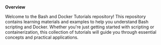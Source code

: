 **Overview**

Welcome to the Bash and Docker Tutorials repository! This repository contains learning materials and examples to help you understand Bash scripting and Docker. Whether you're just getting started with scripting or containerization, this collection of tutorials will guide you through essential concepts and practical applications.
